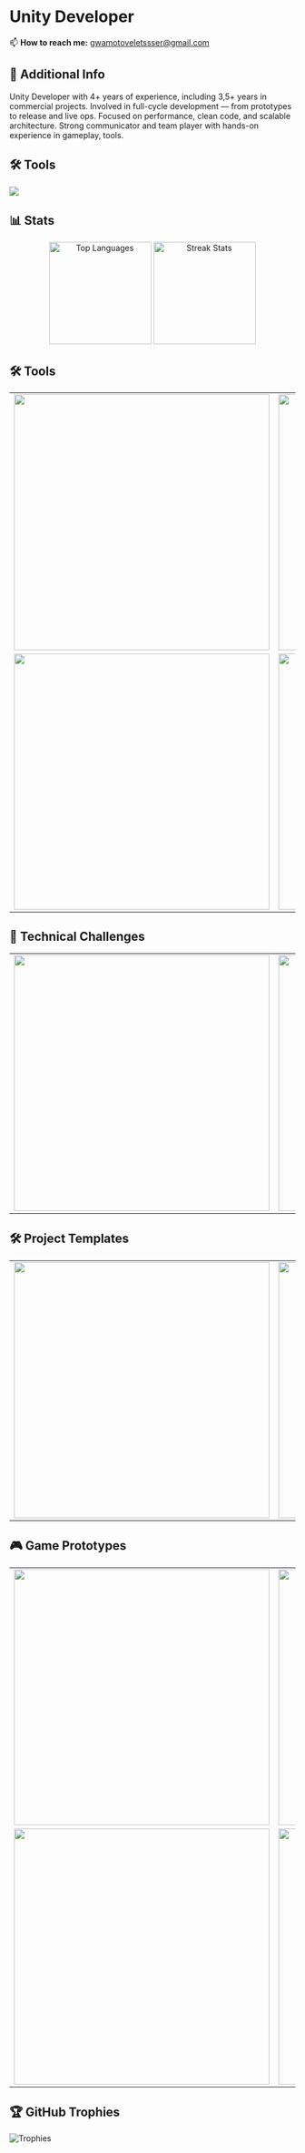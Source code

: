 # Unity Developer
📫 **How to reach me:** [gwamotoveletssser@gmail.com](mailto:gwamotoveletssser@gmail.com)

## 📜 Additional Info
Unity Developer with 4+ years of experience, including 3,5+ years in commercial projects.
Involved in full-cycle development — from prototypes to release and live ops. Focused on
performance, clean code, and scalable architecture. Strong communicator and team
player with hands-on experience in gameplay, tools.

## 🛠 Tools
<p align="left">
  <img src="https://skillicons.dev/icons?i=unity,arduino,cpp,c,cs,git,ps,unreal" />
</p>

## 📊 Stats
<div align="center">
<!--   <img height="180em" src="https://github-readme-stats.vercel.app/api/top-langs/?username=SinlessDevil&layout=compact&theme=dark&hide_progress=true"/>
<img height="180em" src="https://github-readme-stats.vercel.app/api?username=SinlessDevil&show_icons=true&theme=dark"/> -->
<img src="https://github-readme-stats.vercel.app/api/top-langs/?username=SinlessDevil&theme=dark&hide_border=false&include_all_commits=false&count_private=false&layout=compact" alt="Top Languages" height="180" />
<img src="https://nirzak-streak-stats.vercel.app/?user=SinlessDevil&theme=dark&hide_border=false" alt="Streak Stats" height="180" />
</div>

## 🛠 Tools
<table>
  <tr>
    <td>
      <a href="https://github.com/SinlessDevil/UnityGridLevelEditor">
        <img src="https://github-readme-stats.vercel.app/api/pin/?username=SinlessDevil&repo=UnityGridLevelEditor&bg_color=00001a&title_color=b0e0e6&text_color=f0f8ff&icon_color=87ceeb&border_color=333366" width="450" />
      </a>
    </td>
    <td>
      <a href="https://github.com/SinlessDevil/UnityLocalizationEditor">
        <img src="https://github-readme-stats.vercel.app/api/pin/?username=SinlessDevil&repo=UnityLocalizationEditor&bg_color=00001a&title_color=b0e0e6&text_color=f0f8ff&icon_color=87ceeb&border_color=333366" width="450" />
      </a>
    </td>
    <td>
      <a href="https://github.com/SinlessDevil/SaveSystemToolkit">
        <img src="https://github-readme-stats.vercel.app/api/pin/?username=SinlessDevil&repo=SaveSystemToolkit&bg_color=00001a&title_color=b0e0e6&text_color=f0f8ff&icon_color=87ceeb&border_color=333366" width="450" />
      </a>
    </td>
  </tr>
  <tr>
    <td>
      <a href="https://github.com/SinlessDevil/AudioVibrationKit">
        <img src="https://github-readme-stats.vercel.app/api/pin/?username=SinlessDevil&repo=AudioVibrationKit&bg_color=00001a&title_color=b0e0e6&text_color=f0f8ff&icon_color=87ceeb&border_color=333366" width="450" />
      </a>
    </td>
    <td>
      <a href="https://github.com/SinlessDevil/TestToolKit">
        <img src="https://github-readme-stats.vercel.app/api/pin/?username=SinlessDevil&repo=TestToolKit&bg_color=00001a&title_color=b0e0e6&text_color=f0f8ff&icon_color=87ceeb&border_color=333366" width="450" />
      </a>
    </td>
  </tr>
</table>

## 🎯 Technical Challenges
<table>
  <tr>
    <td>
      <a href="https://github.com/SinlessDevil/TestTaskPizzaDelivery">
        <img src="https://github-readme-stats.vercel.app/api/pin/?username=SinlessDevil&repo=TestTaskPizzaDelivery&bg_color=00001a&title_color=b0e0e6&text_color=f0f8ff&icon_color=87ceeb&border_color=333366" width="450" />
      </a>
    </td>
    <td>
      <a href="https://github.com/SinlessDevil/TestTaskShotBall">
        <img src="https://github-readme-stats.vercel.app/api/pin/?username=SinlessDevil&repo=TestTaskShotBall&bg_color=00001a&title_color=b0e0e6&text_color=f0f8ff&icon_color=87ceeb&border_color=333366" width="450" />
      </a>
    </td>
    <td>
      <a href="https://github.com/SinlessDevil/TestTaskCatchFruit">
        <img src="https://github-readme-stats.vercel.app/api/pin/?username=SinlessDevil&repo=TestTaskCatchFruit&bg_color=00001a&title_color=b0e0e6&text_color=f0f8ff&icon_color=87ceeb&border_color=333366" width="450" />
      </a>
    </td>
  </tr>
</table>

## 🛠️ Project Templates
<table>
  <tr>
    <td>
      <a href="https://github.com/SinlessDevil/AddressableTemplate">
        <img src="https://github-readme-stats.vercel.app/api/pin/?username=SinlessDevil&repo=AddressableTemplate&bg_color=00001a&title_color=b0e0e6&text_color=f0f8ff&icon_color=87ceeb&border_color=333366" width="450" />
      </a>
    </td>
    <td>
      <a href="https://github.com/SinlessDevil/EcsTemplate">
        <img src="https://github-readme-stats.vercel.app/api/pin/?username=SinlessDevil&repo=EcsTemplate&bg_color=00001a&title_color=b0e0e6&text_color=f0f8ff&icon_color=87ceeb&border_color=333366" width="450" />
      </a>
    </td>
    <td>
      <a href="https://github.com/SinlessDevil/ZenjectTemplate">
        <img src="https://github-readme-stats.vercel.app/api/pin/?username=SinlessDevil&repo=ZenjectTemplate&bg_color=00001a&title_color=b0e0e6&text_color=f0f8ff&icon_color=87ceeb&border_color=333366" width="450" />
      </a>
    </td>
  </tr>
</table>

## 🎮 Game Prototypes
<table>
  <tr>
    <td>
      <a href="https://github.com/SinlessDevil/TetrisInventorySystem">
        <img src="https://github-readme-stats.vercel.app/api/pin/?username=SinlessDevil&repo=TetrisInventorySystem&bg_color=00001a&title_color=b0e0e6&text_color=f0f8ff&icon_color=87ceeb&border_color=333366" width="450" />
      </a>
    </td>
    <td>
      <a href="https://github.com/SinlessDevil/PokemonTacticalRolePlay">
        <img src="https://github-readme-stats.vercel.app/api/pin/?username=SinlessDevil&repo=PokemonTacticalRolePlay&bg_color=00001a&title_color=b0e0e6&text_color=f0f8ff&icon_color=87ceeb&border_color=333366" width="450" />
      </a>
    </td>
    <td>
      <a href="https://github.com/SinlessDevil/ZumaClone">
        <img src="https://github-readme-stats.vercel.app/api/pin/?username=SinlessDevil&repo=ZumaClone&bg_color=00001a&title_color=b0e0e6&text_color=f0f8ff&icon_color=87ceeb&border_color=333366" width="450" />
      </a>
    </td>
  </tr>
  <tr>
    <td>
      <a href="https://github.com/SinlessDevil/CasualGamesCollection">
        <img src="https://github-readme-stats.vercel.app/api/pin/?username=SinlessDevil&repo=CasualGamesCollection&bg_color=00001a&title_color=b0e0e6&text_color=f0f8ff&icon_color=87ceeb&border_color=333366" width="450" />
      </a>
    </td>
    <td>
      <a href="https://github.com/SinlessDevil/MarineStateIo">
        <img src="https://github-readme-stats.vercel.app/api/pin/?username=SinlessDevil&repo=MarineStateIo&bg_color=00001a&title_color=b0e0e6&text_color=f0f8ff&icon_color=87ceeb&border_color=333366" width="450" />
      </a>
    </td>
    <td>
      <a href="https://github.com/SinlessDevil/TutoBallBlastClone">
        <img src="https://github-readme-stats.vercel.app/api/pin/?username=SinlessDevil&repo=TutoBallBlastClone&bg_color=00001a&title_color=b0e0e6&text_color=f0f8ff&icon_color=87ceeb&border_color=333366" width="450" />
      </a>
    </td>
  </tr>
</table>


## 🏆 GitHub Trophies
![Trophies](https://github-profile-trophy.vercel.app/?username=SinlessDevil&theme=dark&no-frame=true&row=1)

